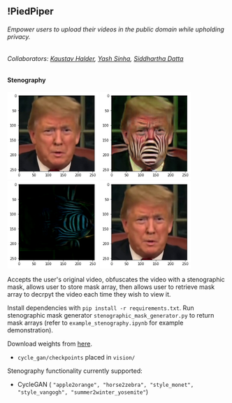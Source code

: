 ## !PiedPiper
###### Empower users to upload their videos in the public domain while upholding privacy. 

###### <i>Collaborators</i>: [Kaustav Halder](https://github.com/kaustavha), [Yash Sinha](https://github.com/ysinha1), [Siddhartha Datta](https://github.com/dattasiddhartha)

#### Stenography

<img src="data/original.png" height="200px"></img>
<img src="data/encrypted.png" height="200px"></img>
<img src="data/mask.png" height="200px"></img>
<img src="data/restored.png" height="200px"></img>

Accepts the user's original video, obfuscates the video with a stenographic mask, allows user to store mask array, then allows user to retrieve mask array to decrpyt the video each time they wish to view it.

Install dependencies with `pip install -r requirements.txt`. Run stenographic mask generator `stenographic_mask_generator.py` to return mask arrays (refer to `example_stenography.ipynb` for example demonstration).

Download weights from
[here](https://drive.google.com/drive/folders/1ANqflh1dxSfgdFwvH1mZqZ8_vPS6WipB?usp=sharing).
* `cycle_gan/checkpoints` placed in `vision/`

Stenography functionality currently supported:
* CycleGAN ( `"apple2orange", "horse2zebra", "style_monet", "style_vangogh", "summer2winter_yosemite"`)
